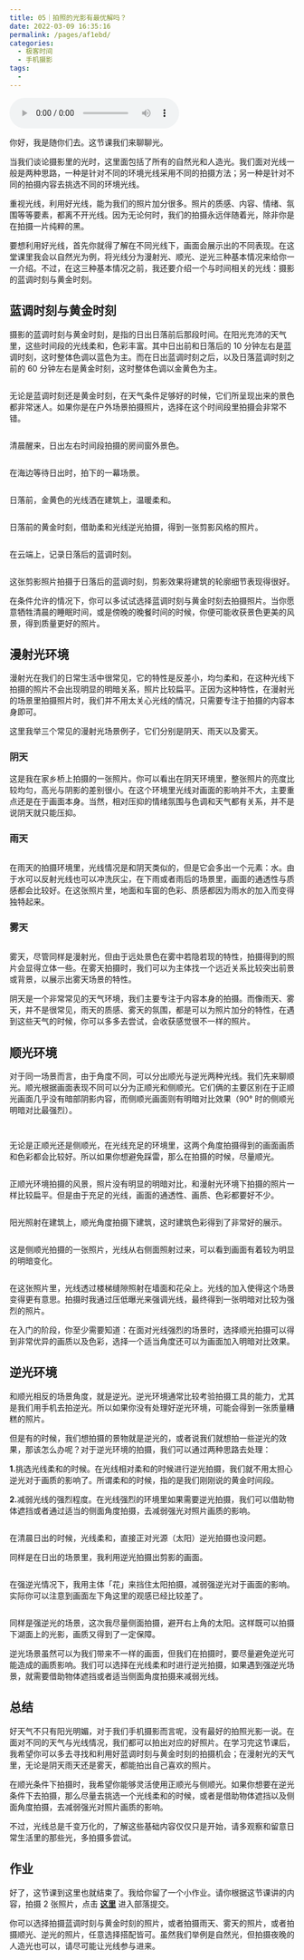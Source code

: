 ```yaml
---
title: 05｜拍照的光影有最优解吗？
date: 2022-03-09 16:35:16
permalink: /pages/af1ebd/
categories:
  - 极客时间
  - 手机摄影
tags:
  - 
---
```

<audio title="05｜拍照的光影有最优解吗？" src="https://static001.geekbang.org/resource/audio/95/36/95fdf834f337433053fe7124821ce936.mp3" controls="controls"></audio> 
<p>你好，我是随你们去。这节课我们来聊聊光。</p><p>当我们谈论摄影里的光时，这里面包括了所有的自然光和人造光。我们面对光线一般是两种思路，一种是针对不同的环境光线采用不同的拍摄方法；另一种是针对不同的拍摄内容去挑选不同的环境光线。</p><p>重视光线，利用好光线，能为我们的照片加分很多。照片的质感、内容、情绪、氛围等等要素，都离不开光线。因为无论何时，我们的拍摄永远伴随着光，除非你是在拍摄一片纯粹的黑。</p><p>要想利用好光线，首先你就得了解在不同光线下，画面会展示出的不同表现。在这堂课里我会以自然光为例，将光线分为漫射光、顺光、逆光三种基本情况来给你一一介绍。不过，在这三种基本情况之前，我还要介绍一个与时间相关的光线：摄影的蓝调时刻与黄金时刻。</p><h2><strong>蓝调时刻与黄金时刻</strong></h2><p>摄影的蓝调时刻与黄金时刻，是指的日出日落前后那段时间。在阳光充沛的天气里，这些时间段的光线柔和，色彩丰富。其中日出前和日落后的 10 分钟左右是蓝调时刻，这时整体色调以蓝色为主。而在日出蓝调时刻之后，以及日落蓝调时刻之前的 60 分钟左右是黄金时刻，这时整体色调以金黄色为主。</p><p><img src="https://static001.geekbang.org/resource/image/25/6c/259cf5741df969c5f30f308ff720716c.jpg" alt=""><br>
<img src="https://static001.geekbang.org/resource/image/33/ff/33705a12fb79cc3f91c1cf3f8b4e5fff.jpg" alt="" title="同一天里，在相同角度但不同时间拍摄的两张照片，分别是日出后 1 小时以及日出后 2 小时"></p><p>无论是蓝调时刻还是黄金时刻，在天气条件足够好的时候，它们所呈现出来的景色都非常迷人。如果你是在户外场景拍摄照片，选择在这个时间段里拍摄会非常不错。</p><!-- [[[read_end]]] --><p><img src="https://static001.geekbang.org/resource/image/da/50/da75de90bf4009e76b19a2a340e06b50.png" alt=""></p><p>清晨醒来，日出左右时间段拍摄的房间窗外景色。</p><p><img src="https://static001.geekbang.org/resource/image/3e/ce/3e0ed9d3158c54fab9e84113193346ce.jpg" alt=""></p><p>在海边等待日出时，拍下的一幕场景。</p><p><img src="https://static001.geekbang.org/resource/image/92/b8/926054759557d82afa8b2e1153f9a3b8.png" alt=""></p><p>日落前，金黄色的光线洒在建筑上，温暖柔和。</p><p><img src="https://static001.geekbang.org/resource/image/fd/82/fd58b98cb084897756497c36125df182.png" alt=""></p><p>日落前的黄金时刻，借助柔和光线逆光拍摄，得到一张剪影风格的照片。</p><p><img src="https://static001.geekbang.org/resource/image/82/ce/8293bdb63988a9b10b5b521cfd0f25ce.jpg" alt=""></p><p>在云端上，记录日落后的蓝调时刻。</p><p><img src="https://static001.geekbang.org/resource/image/7a/88/7a909e179e35603f0484b54798546b88.png" alt=""></p><p>这张剪影照片拍摄于日落后的蓝调时刻，剪影效果将建筑的轮廓细节表现得很好。</p><p>在条件允许的情况下，你可以多试试选择蓝调时刻与黄金时刻去拍摄照片。当你愿意牺牲清晨的睡眠时间，或是傍晚的晚餐时间的时候，你便可能收获景色更美的风景，得到质量更好的照片。</p><h2><strong>漫射光环境</strong></h2><p>漫射光在我们的日常生活中很常见，它的特性是反差小，均匀柔和，在这种光线下拍摄的照片不会出现明显的明暗关系，照片比较扁平。正因为这种特性，在漫射光的场景里拍摄照片时，我们并不用太关心光线的情况，只需要专注于拍摄的内容本身即可。</p><p>这里我举三个常见的漫射光场景例子，它们分别是阴天、雨天以及雾天。</p><h3><strong>阴天</strong></h3><p><img src="https://static001.geekbang.org/resource/image/6c/56/6cd05ef1c1352e9f75f6730faa71c656.jpg" alt=""><br>
这是我在家乡桥上拍摄的一张照片。你可以看出在阴天环境里，整张照片的亮度比较均匀，高光与阴影的差别很小。在这个环境里光线对画面的影响并不大，主要重点还是在于画面本身。当然，相对压抑的情绪氛围与色调和天气都有关系，并不是说阴天就只能压抑。</p><h3><strong>雨天</strong></h3><p><img src="https://static001.geekbang.org/resource/image/31/c2/316f22852accd0498c7b7e127a3494c2.jpg" alt=""></p><p>在雨天的拍摄环境里，光线情况是和阴天类似的，但是它会多出一个元素：水。由于水可以反射光线也可以冲洗灰尘，在下雨或者雨后的场景里，画面的通透性与质感都会比较好。在这张照片里，地面和车窗的色彩、质感都因为雨水的加入而变得独特起来。</p><h3><strong>雾天</strong></h3><p><img src="https://static001.geekbang.org/resource/image/7b/05/7b3a624e1a6142cb267f7f399ddf0605.png" alt=""></p><p>雾天，尽管同样是漫射光，但由于远处景色在雾中若隐若现的特性，拍摄得到的照片会显得立体一些。在雾天拍摄时，我们可以为主体找一个远近关系比较突出前景或背景，以展示出雾天场景的特性。</p><p>阴天是一个非常常见的天气环境，我们主要专注于内容本身的拍摄。而像雨天、雾天，并不是很常见，雨天的质感、雾天的氛围，都是可以为照片加分的特性，在遇到这些天气的时候，你可以多多去尝试，会收获感觉很不一样的照片。</p><h2><strong>顺光环境</strong></h2><p>对于同一场景而言，由于角度不同，可以分出顺光与逆光两种光线。我们先来聊顺光。顺光根据画面表现不同可以分为正顺光和侧顺光。它们俩的主要区别在于正顺光画面几乎没有暗部阴影内容，而侧顺光画面则有明暗对比效果（90° 时的侧顺光明暗对比最强烈）。</p><p><img src="https://static001.geekbang.org/resource/image/7c/63/7c022016fd92cfc3ae15cd0f0d18be63.jpg" alt=""></p><p><img src="https://static001.geekbang.org/resource/image/49/24/497e4ca64ec34287483873d918442c24.jpg" alt="" title="相同场景，分别是用手机逆光拍摄和顺光拍摄的两张照片原图"></p><p>无论是正顺光还是侧顺光，在光线充足的环境里，这两个角度拍摄得到的画面画质和色彩都会比较好。所以如果你想避免踩雷，那么在拍摄的时候，尽量顺光。</p><p><img src="https://static001.geekbang.org/resource/image/e3/ea/e33ec35f6393826bc5c58cf2362624ea.png" alt=""></p><p>正顺光环境拍摄的风景，照片没有明显的明暗对比，和漫射光环境下拍摄的照片一样比较扁平。但是由于充足的光线，画面的通透性、画质、色彩都要好不少。</p><p><img src="https://static001.geekbang.org/resource/image/ec/99/eca563ec9757e93f1b28a28de4c19499.png" alt=""></p><p>阳光照射在建筑上，顺光角度拍摄下建筑，这时建筑色彩得到了非常好的展示。</p><p><img src="https://static001.geekbang.org/resource/image/cd/c0/cd4a03812291b1fa8bb816c1ed1cf5c0.jpg" alt=""></p><p>这是侧顺光拍摄的一张照片，光线从右侧面照射过来，可以看到画面有着较为明显的明暗变化。</p><p><img src="https://static001.geekbang.org/resource/image/6y/a0/6yy01946548926ac70cee2031d7ab6a0.png" alt=""></p><p>在这张照片里，光线透过楼梯缝隙照射在墙面和花朵上。光线的加入使得这个场景变得更有意思。拍摄时我通过压低曝光来强调光线，最终得到一张明暗对比较为强烈的照片。</p><p>在入门的阶段，你至少需要知道：在面对光线强烈的场景时，选择顺光拍摄可以得到非常优异的画质以及色彩，选择一个适当角度还可以为画面加入明暗对比效果。</p><h2><strong>逆光环境</strong></h2><p>和顺光相反的场景角度，就是逆光。逆光环境通常比较考验拍摄工具的能力，尤其是我们用手机去拍逆光。所以如果你没有处理好逆光环境，可能会得到一张质量糟糕的照片。</p><p>但是有的时候，我们想拍摄的景物就是逆光的，或者说我们就想拍一些逆光的效果，那该怎么办呢？对于逆光环境的拍摄，我们可以通过两种思路去处理：</p><p><strong>1.</strong>挑选光线柔和的时候。在光线相对柔和的时候进行逆光拍摄，我们就不用太担心逆光对于画质的影响了。所谓柔和的时候，指的是我们刚刚说的黄金时间段。</p><p><strong>2.</strong>减弱光线的强烈程度。在光线强烈的环境里如果需要逆光拍摄，我们可以借助物体遮挡或者通过适当的侧面角度拍摄，去减弱强光对照片画质的影响。</p><p><img src="https://static001.geekbang.org/resource/image/c3/d9/c33a4af60638c63d1ac5cf2dc28938d9.jpg" alt=""></p><p>在清晨日出的时候，光线柔和，直接正对光源（太阳）逆光拍摄也没问题。<br>
<img src="https://static001.geekbang.org/resource/image/a2/c2/a2b2cbe5105dc0989283ed1b99c4a1c2.png" alt=""></p><p>同样是在日出的场景里，我利用逆光拍摄出剪影的画面。</p><p><img src="https://static001.geekbang.org/resource/image/1e/c4/1e6534239394cf395ab5a7506f0d56c4.jpg" alt=""></p><p>在强逆光情况下，我用主体「花」来挡住太阳拍摄，减弱强逆光对于画面的影响。实际你可以注意到画面左下角这里的观感已经比较差了。</p><p><img src="https://static001.geekbang.org/resource/image/44/9e/446a53c16ca0779cb1ea7e049023919e.jpg" alt=""></p><p>同样是强逆光的场景，这次我尽量侧面拍摄，避开右上角的太阳。这样既可以拍摄下湖面上的光影，画质又得到了一定保障。</p><p>逆光场景虽然可以为我们带来不一样的画面，但我们在拍摄时，要尽量避免逆光可能造成的画质影响。我们可以选择在光线柔和时进行逆光拍摄，如果遇到强逆光场景，就需要借助物体遮挡或者适当侧面角度拍摄来减弱光线。</p><h2>总结</h2><p>好天气不只有阳光明媚，对于我们手机摄影而言呢，没有最好的拍照光影一说。在面对不同的天气与光线情况，我们都可以拍出对应的好照片。在学习完这节课后，我希望你可以多去寻找和利用好蓝调时刻与黄金时刻的拍摄机会；在漫射光的天气里，无论是阴天雨天还是雾天，都能拍出自己喜欢的照片。</p><p>在顺光条件下拍摄时，我希望你能够灵活使用正顺光与侧顺光。如果你想要在逆光条件下去拍摄，那么尽量去挑选一个光线柔和的时候，或者是借助物体遮挡以及侧面角度拍摄，去减弱强光对照片画质的影响。</p><p>不过，光线总是千变万化的，了解这些基础内容仅仅只是开始，请多观察和留意日常生活里的那些光，多拍摄多尝试。</p><h2>作业</h2><p>好了，这节课到这里也就结束了。我给你留了一个小作业。请你根据这节课讲的内容，拍摄 2 张照片，点击 <a href="time://hordeChannelDetail?channelId=29"><strong>这里</strong></a> 进入部落提交。</p><p>你可以选择拍摄蓝调时刻与黄金时刻的照片，或者拍摄雨天、雾天的照片，或者拍摄顺光、逆光的照片，任意选择搭配皆可。虽然我们举例是自然光，但拍摄夜晚的人造光也可以，请尽可能让光线参与进来。</p>
